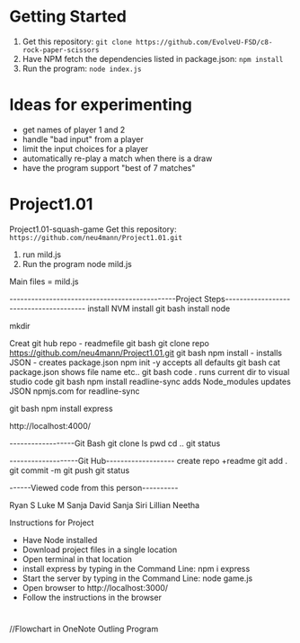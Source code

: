 # Getting Started

1. Get this repository: `git clone https://github.com/EvolveU-FSD/c8-rock-paper-scissors`
2. Have NPM fetch the dependencies listed in package.json: `npm install`
3. Run the program: `node index.js`

# Ideas for experimenting

- get names of player 1 and 2
- handle "bad input" from a player
- limit the input choices for a player
- automatically re-play a match when there is a draw
- have the program support "best of 7 matches"




# Project1.01
Project1.01-squash-game
Get this repository: `https://github.com/neu4mann/Project1.01.git`
1. run mild.js
2. Run the program node mild.js



Main files = mild.js 

----------------------------------------------Project Steps---------------------------------------
install NVM
install git bash
install node

mkdir 

Creat git hub repo - readmefile
git bash git clone repo https://github.com/neu4mann/Project1.01.git
git bash npm install - installs JSON - creates package.json  npm init -y accepts all defaults
git bash cat package.json shows file name etc..
git bash code . runs current dir to visual studio code
git bash npm install readline-sync adds Node_modules updates JSON
npmjs.com for readline-sync


git bash npm install express

http://localhost:4000/


------------------Git Bash
git clone
ls
pwd
cd ..
git status

-------------------Git Hub-------------------
create repo +readme
git add .
git commit -m
git push
git status

------Viewed code from this person----------

Ryan S
Luke M
Sanja
David 
Sanja
Siri
Lillian
Neetha



Instructions for Project

- Have Node installed
- Download project files in a single location
- Open terminal in that location
- install express by typing in the Command Line: npm i express
- Start the server by typing in the Command Line: node game.js
- Open browser to http://localhost:3000/
- Follow the instructions in the browser

# 
//Flowchart in OneNote Outling Program
